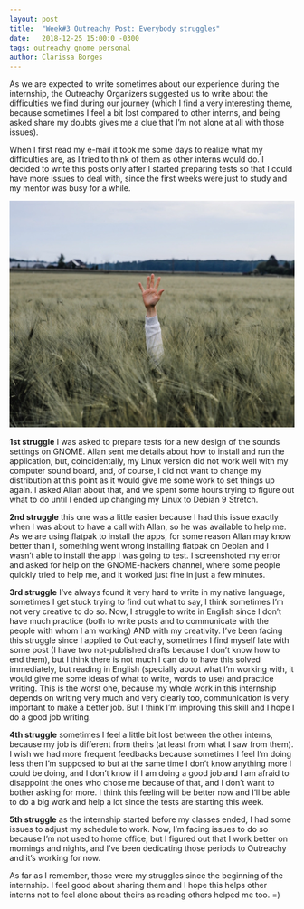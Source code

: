 ```yaml
---
layout: post
title:  "Week#3 Outreachy Post: Everybody struggles"
date:   2018-12-25 15:00:0 -0300
tags: outreachy gnome personal
author: Clarissa Borges
---
```

As we are expected to write sometimes about our experience during the internship, the Outreachy Organizers suggested us to write about the difficulties we find during our journey (which I find a very interesting theme, because sometimes I feel a bit lost compared to other interns, and being asked share my doubts gives me a clue that I’m not alone at all with those issues).

When I first read my e-mail it took me some days to realize what my difficulties are, as I tried to think of them as other interns would do. I decided to write this posts only after I started preparing tests so that I could have more issues to deal with, since the first weeks were just to study and my mentor was busy for a while.

![Everybody struggles](/assets/images/everybody-struggles.jpeg)

**1st struggle** I was asked to prepare tests for a new design of the sounds settings on GNOME. Allan sent me details about how to install and run the application, but, coincidentally, my Linux version did not work well with my computer sound board, and, of course, I did not want to change my distribution at this point as it would give me some work to set things up again. I asked Allan about that, and we spent some hours trying to figure out what to do until I ended up changing my Linux to Debian 9 Stretch.

**2nd struggle** this one was a little easier because I had this issue exactly when I was about to have a call with Allan, so he was available to help me. As we are using flatpak to install the apps, for some reason Allan may know better than I, something went wrong installing flatpak on Debian and I wasn’t able to install the app I was going to test. I screenshoted my error and asked for help on the GNOME-hackers channel, where some people quickly tried to help me, and it worked just fine in just a few minutes.

**3rd struggle** I’ve always found it very hard to write in my native language, sometimes I get stuck trying to find out what to say, I think sometimes I’m not very creative to do so. Now, I struggle to write in English since I don’t have much practice (both to write posts and to communicate with the people with whom I am working) AND with my creativity. I’ve been facing this struggle since I applied to Outreachy, sometimes I find myself late with some post (I have two not-published drafts because I don’t know how to end them), but I think there is not much I can do to have this solved immediately, but reading in English (specially about what I’m working with, it would give me some ideas of what to write, words to use) and practice writing. This is the worst one, because my whole work in this internship depends on writing very much and very clearly too, communication is very important to make a better job. But I think I’m improving this skill and I hope I do a good job writing.

**4th struggle** sometimes I feel a little bit lost between the other interns, because my job is different from theirs (at least from what I saw from them). I wish we had more frequent feedbacks because sometimes I feel I’m doing less then I’m supposed to but at the same time I don’t know anything more I could be doing, and I don’t know if I am doing a good job and I am afraid to disappoint the ones who chose me because of that, and I don’t want to bother asking for more. I think this feeling will be better now and I’ll be able to do a big work and help a lot since the tests are starting this week.

**5th struggle** as the internship started before my classes ended, I had some issues to adjust my schedule to work. Now, I’m facing issues to do so because I’m not used to home office, but I figured out that I work better on mornings and nights, and I’ve been dedicating those periods to Outreachy and it’s working for now.

As far as I remember, those were my struggles since the beginning of the internship. I feel good about sharing them and I hope this helps other interns not to feel alone about theirs as reading others helped me too. =)